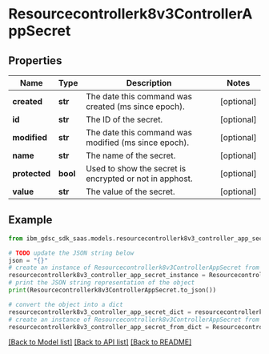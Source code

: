 # Resourcecontrollerk8v3ControllerAppSecret


## Properties

Name | Type | Description | Notes
------------ | ------------- | ------------- | -------------
**created** | **str** | The date this command was created (ms since epoch). | [optional] 
**id** | **str** | The ID of the secret. | [optional] 
**modified** | **str** | The date this command was modified (ms since epoch). | [optional] 
**name** | **str** | The name of the secret. | [optional] 
**protected** | **bool** | Used to show the secret is encrypted or not in apphost. | [optional] 
**value** | **str** | The value of the secret. | [optional] 

## Example

```python
from ibm_gdsc_sdk_saas.models.resourcecontrollerk8v3_controller_app_secret import Resourcecontrollerk8v3ControllerAppSecret

# TODO update the JSON string below
json = "{}"
# create an instance of Resourcecontrollerk8v3ControllerAppSecret from a JSON string
resourcecontrollerk8v3_controller_app_secret_instance = Resourcecontrollerk8v3ControllerAppSecret.from_json(json)
# print the JSON string representation of the object
print(Resourcecontrollerk8v3ControllerAppSecret.to_json())

# convert the object into a dict
resourcecontrollerk8v3_controller_app_secret_dict = resourcecontrollerk8v3_controller_app_secret_instance.to_dict()
# create an instance of Resourcecontrollerk8v3ControllerAppSecret from a dict
resourcecontrollerk8v3_controller_app_secret_from_dict = Resourcecontrollerk8v3ControllerAppSecret.from_dict(resourcecontrollerk8v3_controller_app_secret_dict)
```
[[Back to Model list]](../README.md#documentation-for-models) [[Back to API list]](../README.md#documentation-for-api-endpoints) [[Back to README]](../README.md)


